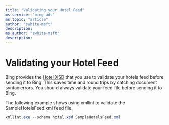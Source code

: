 ```yaml
---
title: "Validating your Hotel Feed"
ms.service: "bing-ads"
ms.topic: "article"
author: "swhite-msft"
description: 
ms.author: "swhite-msft"
description: 
---
```

# Validating your Hotel Feed
Bing provides the [Hotel XSD](https://bhacstatic.blob.core.windows.net/schemas/hotel.xsd) that you use to validate your hotels feed before sending it to Bing. This saves time and round trips by catching document syntax errors. You should always validate your feed file before sending it to Bing.

The following example shows using xmllint to validate the SampleHotelsFeed.xml feed file.

```powershell
xmllint.exe --schema hotel.xsd SampleHotelsFeed.xml
```
